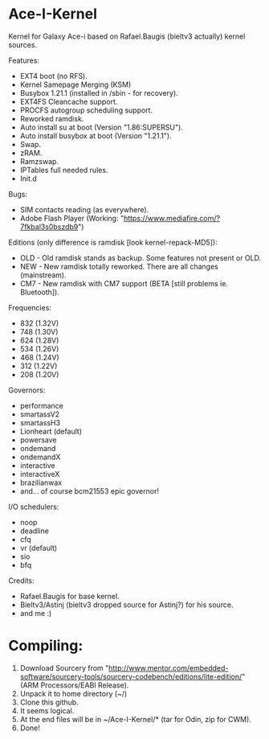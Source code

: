 Ace-I-Kernel
============

Kernel for Galaxy Ace-i based on Rafael.Baugis (bieltv3 actually) kernel sources.

Features:
- EXT4 boot (no RFS).
- Kernel Samepage Merging (KSM)
- Busybox 1.21.1 (installed in /sbin - for recovery).
- EXT4FS Cleancache support.
- PROCFS autogroup scheduling support.
- Reworked ramdisk.
- Auto install su at boot (Version "1.86:SUPERSU").
- Auto install busybox at boot (Version "1.21.1").
- Swap.
- zRAM.
- Ramzswap.
- IPTables full needed rules.
- Init.d

Bugs:
- SIM contacts reading (as everywhere).
- Adobe Flash Player (Working: "https://www.mediafire.com/?7fkbal3s0bszdb9")

Editions (only difference is ramdisk [look kernel-repack-MD5]):
- OLD - Old ramdisk stands as backup. Some features not present or OLD.
- NEW - New ramdisk totally reworked. There are all changes (mainstream).
- CM7 - New ramdisk with CM7 support (BETA [still problems ie. Bluetooth]).

Frequencies:
- 832 (1.32V)
- 748 (1.30V)
- 624 (1.28V)
- 534 (1.26V)
- 468 (1.24V)
- 312 (1.22V)
- 208 (1.20V)

Governors:
- performance
- smartassV2
- smartassH3
- Lionheart (default)
- powersave
- ondemand
- ondemandX
- interactive
- interactiveX
- brazilianwax
- and... of course bcm21553 epic governor!

I/O schedulers:
- noop
- deadline
- cfq
- vr (default)
- sio
- bfq

Credits:
- Rafael.Baugis for base kernel.
- Bieltv3/Astinj (bieltv3 dropped source for Astinj?) for his source.
- and me :)

Compiling:
============
1. Download Sourcery from "http://www.mentor.com/embedded-software/sourcery-tools/sourcery-codebench/editions/lite-edition/"
(ARM Processors/EABI Release).
2. Unpack it to home directory (~/)
3. Clone this github.
4. It seems logical.
5. At the end files will be in ~/Ace-I-Kernel/* (tar for Odin, zip for CWM).
6. Done!
